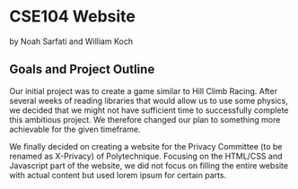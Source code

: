# CSE104 Website
by Noah Sarfati and William Koch

## Goals and Project Outline
Our initial project was to create a game similar to Hill Climb Racing. After several weeks of reading libraries that would allow us to use some physics, we decided that we might not have sufficient time to successfully complete this ambitious project. We therefore changed our plan to something more achievable for the given timeframe.

We finally decided on creating a website for the Privacy Committee (to be renamed as X-Privacy) of Polytechnique. Focusing on the HTML/CSS and Javascript part of the website, we did not focus on filling the entire website with actual content but used lorem ipsum for certain parts.